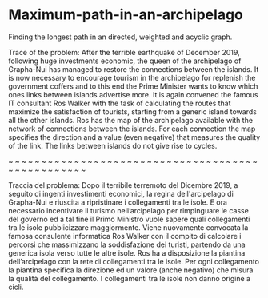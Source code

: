 # Maximum-path-in-an-archipelago
Finding the longest path in an directed, weighted and acyclic graph.

Trace of the problem:
After the terrible earthquake of December 2019, following huge investments
economic, the queen of the archipelago of Grapha-Nui has managed to restore the
connections between the islands. It is now necessary to encourage tourism in the archipelago for
replenish the government coffers and to this end the Prime Minister wants to know which ones
links between islands advertise more. It is again convened
the famous IT consultant Ros Walker with the task of calculating the routes
that maximize the satisfaction of tourists, starting from a generic island towards
all the other islands. Ros has the map of the archipelago available with the network of
connections between the islands. For each connection the map specifies the direction and
a value (even negative) that measures the quality of the link. The links between
islands do not give rise to cycles.

~ ~ ~ ~ ~ ~ ~ ~ ~ ~ ~ ~ ~ ~ ~ ~ ~ ~ ~ ~ ~ ~ ~ ~ ~ ~ ~ ~ ~ ~ ~ ~ ~ ~ ~ ~ ~ ~ ~ ~ ~ ~ ~ ~ ~ ~ ~ ~ ~ ~  

Traccia del problema:
Dopo il terribile terremoto del Dicembre 2019, a seguito di ingenti investimenti
economici, la regina dell'arcipelago di Grapha-Nui e riuscita a ripristinare i
collegamenti tra le isole. E ora necessario incentivare il turismo nell’arcipelago per
rimpinguare le casse del governo ed a tal fine il Primo Ministro vuole sapere quali
collegamenti tra le isole pubblicizzare maggiormente. Viene nuovamente convocata
la famosa consulente informatica Ros Walker con il compito di calcolare i percorsi
che massimizzano la soddisfazione dei turisti, partendo da una generica isola verso
tutte le altre isole. Ros ha a disposizione la piantina dell’arcipelago con la rete di
collegamenti tra le isole. Per ogni collegamento la piantina specifica la direzione ed
un valore (anche negativo) che misura la qualità del collegamento. I collegamenti tra
le isole non danno origine a cicli.
